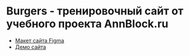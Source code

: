 # Burgers - тренировочный сайт от учебного проекта AnnBlock.ru

* [Макет сайта Figma](https://www.figma.com/file/7rsc30dGwwWf3K6OYjLxOR/Burgers-Menu-Responsive-(Copy)?node-id=0%3A99&t=3ocWd9xJ6LPi7oOG-1)
* [Демо сайта](https://olyamosienko.github.io/Module01-Burger/menu.html)
